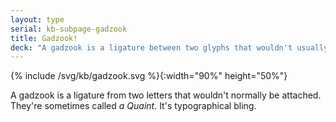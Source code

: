 ```yaml
---
layout: type
serial: kb-subpage-gadzook
title: Gadzook!
deck: "A gadzook is a ligature between two glyphs that wouldn't usually have one."
---
```


{% include /svg/kb/gadzook.svg %}{:width="90%" height="50%"}

A gadzook is a ligature from two letters that wouldn't normally be attached. They're sometimes called *a Quaint*. It's typographical bling.